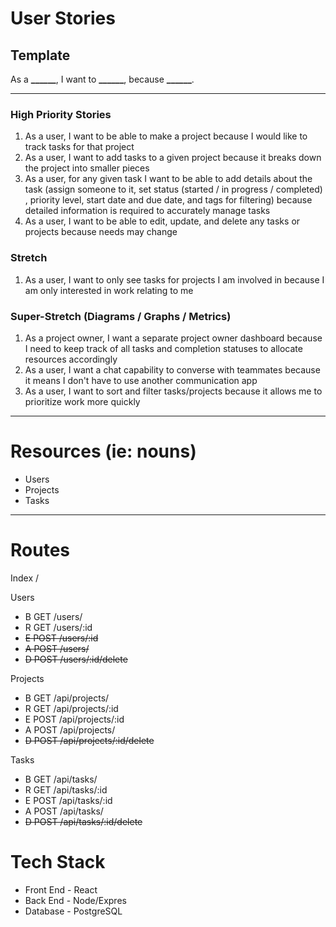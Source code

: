 # User Stories

## Template

As a **\_\_\_\_\_\_**, I want to **\_\_\_\_\_\_**, because **\_\_\_\_\_\_**.

---

### High Priority Stories

1. As a user, I want to be able to make a project because I would like to track tasks for that project
2. As a user, I want to add tasks to a given project because it breaks down the project into smaller pieces
3. As a user, for any given task I want to be able to add details about the task (assign someone to it, set status (started / in progress / completed) , priority level, start date and due date, and tags for filtering) because detailed information is required to accurately manage tasks
4. As a user, I want to be able to edit, update, and delete any tasks or projects because needs may change

### Stretch

1. As a user, I want to only see tasks for projects I am involved in because I am only interested in work relating to me

### Super-Stretch (Diagrams / Graphs / Metrics)

1. As a project owner, I want a separate project owner dashboard because I need to keep track of all tasks and completion statuses to allocate resources accordingly
2. As a user, I want a chat capability to converse with teammates because it means I don't have to use another communication app
3. As a user, I want to sort and filter tasks/projects because it allows me to prioritize work more quickly

---

# Resources (ie: nouns)

- Users
- Projects
- Tasks

---

# Routes

Index
/

Users

- B GET /users/
- R GET /users/:id
- ~~E POST /users/:id~~
- ~~A POST /users/~~
- ~~D POST /users/:id/delete~~

Projects

- B GET /api/projects/
- R GET /api/projects/:id
- E POST /api/projects/:id
- A POST /api/projects/
- ~~D POST /api/projects/:id/delete~~

Tasks

- B GET /api/tasks/
- R GET /api/tasks/:id
- E POST /api/tasks/:id
- A POST /api/tasks/
- ~~D POST /api/tasks/:id/delete~~

# Tech Stack

- Front End - React
- Back End - Node/Expres
- Database - PostgreSQL
